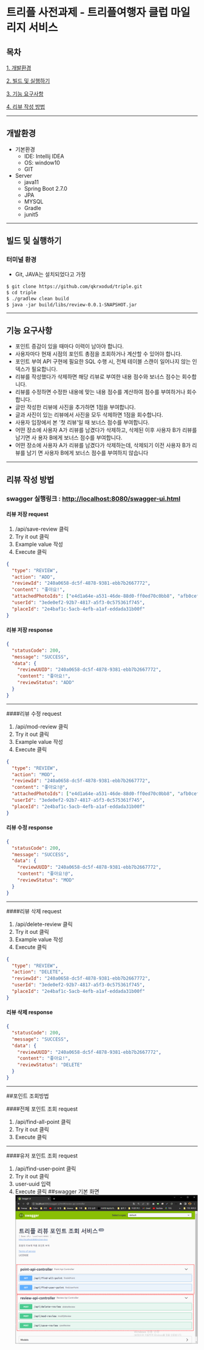 # 트리플 사전과제 - 트리플여행자 클럽 마일리지 서비스

## 목차
[1. 개발환경](#개발환경)

[2. 빌드 및 실행하기](#빌드-및-실행하기)

[3. 기능 요구사항](#기능-요구사항)

[4. 리뷰 작성 방법](#리뷰-작성-방법)

-----------------------
## 개발환경
* 기본환경
  * IDE: Intellij IDEA
  * OS: window10
  * GIT
* Server
  * java11
  * Spring Boot 2.7.0
  * JPA
  * MYSQL
  * Gradle
  * junit5
---
## 빌드 및 실행하기
### 터미널 환경
* Git, JAVA는 설치되었다고 가정
```
$ git clone https://github.com/qkrxodud/triple.git
$ cd triple
$ ./gradlew clean build
$ java -jar build/libs/review-0.0.1-SNAPSHOT.jar
```
---
## 기능 요구사항
* 포인트 증감이 있을 때마다 이력이 남아야 합니다.
* 사용자마다 현재 시점의 포인트 총점을 조회하거나 계산할 수 있어야 합니다.
* 포인트 부여 API 구현에 필요한 SQL 수행 시, 전체 테이블 스캔이 일어나지 않는 인덱스가 필요합니다.
* 리뷰를 작성했다가 삭제하면 해당 리뷰로 부여한 내용 점수와 보너스 점수는 회수합니다.
* 리뷰를 수정하면 수정한 내용에 맞는 내용 점수를 계산하여 점수를 부여하거나 회수합니다.
* 글만 작성한 리뷰에 사진을 추가하면 1점을 부여합니다.
* 글과 사진이 있는 리뷰에서 사진을 모두 삭제하면 1점을 회수합니다.
* 사용자 입장에서 본 '첫 리뷰'일 때 보너스 점수를 부여합니다.
* 어떤 장소에 사용자 A가 리뷰를 남겼다가 삭제하고, 삭제된 이후 사용자 B가 리뷰를 남기면 사 용자 B에게 보너스 점수를 부여합니다.
* 어떤 장소에 사용자 A가 리뷰를 남겼다가 삭제하는데, 삭제되기 이전 사용자 B가 리뷰를 남기
면 사용자 B에게 보너스 점수를 부여하지 않습니다
---

## 리뷰 작성 방법
### swagger 실행링크 : <http://localhost:8080/swagger-ui.html>
#### 리뷰 저장 request
1. /api/save-review 클릭
2. Try it out 클릭
3. Example value 작성
4. Execute 클릭
```json
{
  "type": "REVIEW",
  "action": "ADD", 
  "reviewId": "240a0658-dc5f-4878-9381-ebb7b2667772",
  "content": "좋아요!",
  "attachedPhotoIds": ["e4d1a64e-a531-46de-88d0-ff0ed70c0bb8", "afb0cef2-851d-4a50-bb07-9cc15cbdc332"],
  "userId": "3ede0ef2-92b7-4817-a5f3-0c575361f745",
  "placeId": "2e4baf1c-5acb-4efb-a1af-eddada31b00f"
}
```
#### 리뷰 저장 response
```json
{
  "statusCode": 200,
  "message": "SUCCESS",
  "data": {
    "reviewUUID": "240a0658-dc5f-4878-9381-ebb7b2667772",
    "content": "좋아요!",
    "reviewStatus": "ADD"
  }
}
```
---
####리뷰 수정 request
1. /api/mod-review 클릭
2. Try it out 클릭
3. Example value 작성
4. Execute 클릭
```json
{
  "type": "REVIEW",
  "action": "MOD",
  "reviewId": "240a0658-dc5f-4878-9381-ebb7b2667772",
  "content": "좋아요!@",
  "attachedPhotoIds": ["e4d1a64e-a531-46de-88d0-ff0ed70c0bb8", "afb0cef2-851d-4a50-bb07-9cc15cbdc332"],
  "userId": "3ede0ef2-92b7-4817-a5f3-0c575361f745",
  "placeId": "2e4baf1c-5acb-4efb-a1af-eddada31b00f"
}
```
#### 리뷰 수정 response
```json
{
  "statusCode": 200,
  "message": "SUCCESS",
  "data": {
    "reviewUUID": "240a0658-dc5f-4878-9381-ebb7b2667772",
    "content": "좋아요!@",
    "reviewStatus": "MOD"
  }
}
```
------
####리뷰 삭제 request
1. /api/delete-review 클릭
2. Try it out 클릭
3. Example value 작성
4. Execute 클릭
```json
{
  "type": "REVIEW",
  "action": "DELETE", 
  "reviewId": "240a0658-dc5f-4878-9381-ebb7b2667772",
  "userId": "3ede0ef2-92b7-4817-a5f3-0c575361f745",
  "placeId": "2e4baf1c-5acb-4efb-a1af-eddada31b00f"
}
```
#### 리뷰 삭제 response
```json
{
  "statusCode": 200,
  "message": "SUCCESS",
  "data": {
    "reviewUUID": "240a0658-dc5f-4878-9381-ebb7b2667772",
    "content": "좋아요!",
    "reviewStatus": "DELETE"
  }
}

```
---
##포인트 조회방법

####전체 포인트 조회 request
1. /api/find-all-point 클릭
2. Try it out 클릭
3. Execute 클릭
---
####유저 포인트 조회 request
1. /api/find-user-point 클릭
2. Try it out 클릭
3. user-uuid 입력
4. Execute 클릭
##swagger 기본 화면
![img.png](src/main/resources/readme_imges/img.png)